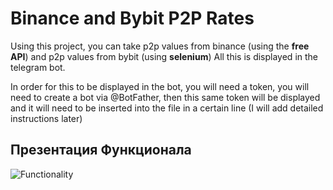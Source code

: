 # Binance and Bybit P2P Rates

Using this project, you can take p2p values ​​from binance (using the **free API**) and p2p values ​​from bybit (using **selenium**)
All this is displayed in the telegram bot.

In order for this to be displayed in the bot, you will need a token, you will need to create a bot via @BotFather, then this same token will be displayed and it will need to be inserted into the file in a certain line (I will add detailed instructions later)

## Презентация Функционала
![Functionality](https://github.com/pefbrute/p2p-rate-taker-binance-bybit/blob/main/How%20P2P%20Rate%20Taker%20Works.gif)
